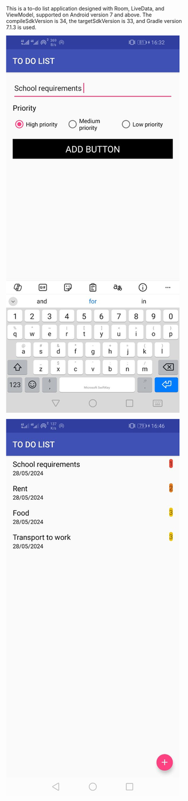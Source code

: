 This is a to-do list application designed with Room, LiveData, and ViewModel, supported on Android version 7 and above. 
The compileSdkVersion is 34, the targetSdkVersion is 33, and Gradle version 7.1.3 is used.

![Example Image](Screenshots/screenshot2.jpg)

![Example Image](Screenshots/screenshot11.jpg)
